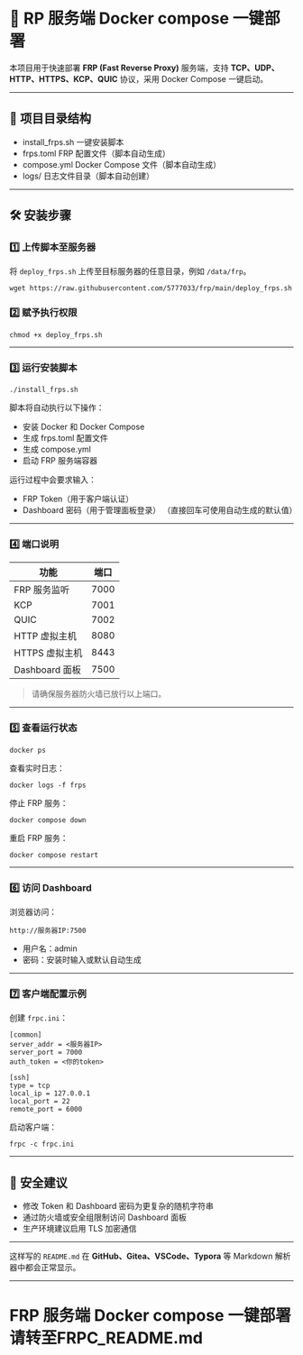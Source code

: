 # 🚀 RP 服务端 Docker compose 一键部署  

本项目用于快速部署 **FRP (Fast Reverse Proxy)** 服务端，支持 **TCP、UDP、HTTP、HTTPS、KCP、QUIC** 协议，采用 Docker Compose 一键启动。

---

## 📂 项目目录结构

* install\_frps.sh   一键安装脚本
* frps.toml         FRP 配置文件（脚本自动生成）
* compose.yml       Docker Compose 文件（脚本自动生成）
* logs/             日志文件目录（脚本自动创建）

---

## 🛠️ 安装步骤

### 1️⃣ 上传脚本至服务器

将 `deploy_frps.sh` 上传至目标服务器的任意目录，例如 `/data/frp`。

```
wget https://raw.githubusercontent.com/5777033/frp/main/deploy_frps.sh
```

### 2️⃣ 赋予执行权限

```
chmod +x deploy_frps.sh
```

---

### 3️⃣ 运行安装脚本

```
./install_frps.sh
```

脚本将自动执行以下操作：

* 安装 Docker 和 Docker Compose
* 生成 frps.toml 配置文件
* 生成 compose.yml
* 启动 FRP 服务端容器

运行过程中会要求输入：

* FRP Token（用于客户端认证）
* Dashboard 密码（用于管理面板登录）
  （直接回车可使用自动生成的默认值）

---

### 4️⃣ 端口说明

| 功能           | 端口   |
| ------------ | ---- |
| FRP 服务监听     | 7000 |
| KCP          | 7001 |
| QUIC         | 7002 |
| HTTP 虚拟主机    | 8080 |
| HTTPS 虚拟主机   | 8443 |
| Dashboard 面板 | 7500 |

> 请确保服务器防火墙已放行以上端口。

---

### 5️⃣ 查看运行状态

```
docker ps
```

查看实时日志：

```
docker logs -f frps
```

停止 FRP 服务：

```
docker compose down
```

重启 FRP 服务：

```
docker compose restart
```

---

### 6️⃣ 访问 Dashboard

浏览器访问：

```
http://服务器IP:7500
```

* 用户名：admin
* 密码：安装时输入或默认自动生成

---

### 7️⃣ 客户端配置示例

创建 `frpc.ini`：

```
[common]
server_addr = <服务器IP>
server_port = 7000
auth_token = <你的token>

[ssh]
type = tcp
local_ip = 127.0.0.1
local_port = 22
remote_port = 6000
```

启动客户端：

```
frpc -c frpc.ini
```

---

## 🔐 安全建议

* 修改 Token 和 Dashboard 密码为更复杂的随机字符串
* 通过防火墙或安全组限制访问 Dashboard 面板
* 生产环境建议启用 TLS 加密通信

---

这样写的 `README.md` 在 **GitHub、Gitea、VSCode、Typora** 等 Markdown 解析器中都会正常显示。





---
# FRP 服务端 Docker compose 一键部署 请转至FRPC_README.md
